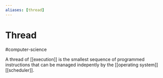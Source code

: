 ```yaml
---
aliases: [thread]
---
```

# Thread
#computer-science 

A thread of [[execution]] is the smallest sequence of programmed instructions that can be managed indepently by the [[operating system]] [[scheduler]].